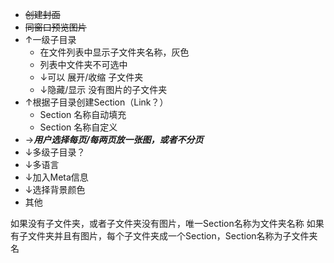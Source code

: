 * ~~创建封面~~
* ~~同窗口预览图片~~
* $\uparrow$一级子目录
  * 在文件列表中显示子文件夹名称，灰色
  * 列表中文件夹不可选中
  * $\downarrow$可以 展开/收缩 子文件夹
  * $\downarrow$隐藏/显示 没有图片的子文件夹
* $\uparrow$根据子目录创建Section（Link？）
  * Section 名称自动填充
  * Section 名称自定义
* $\rightarrow$***用户选择每页/每两页放一张图，或者不分页***
* $\downarrow$多级子目录？
* $\downarrow$多语言
* $\downarrow$加入Meta信息
* $\downarrow$选择背景颜色
* 其他


如果没有子文件夹，或者子文件夹没有图片，唯一Section名称为文件夹名称
如果有子文件夹并且有图片，每个子文件夹成一个Section，Section名称为子文件夹名
